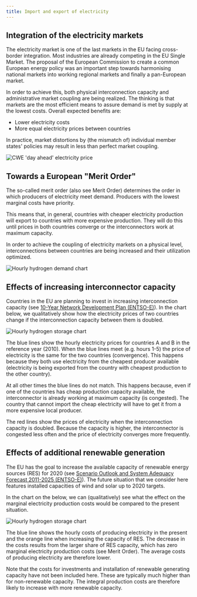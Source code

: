 ```yaml
---
title: Import and export of electricity
---
```


## Integration of the electricity markets

The electricity market is one of the last markets in the EU facing cross-border integration. Most industries are already competing in the EU Single Market. The proposal of the European Commission to create a common European energy policy was an important step towards harmonising national markets into working regional markets and finally a pan-European market.

In order to achieve this, both physical interconnection capacity and administrative market coupling are being realized. The thinking is that markets are the most efficient means to assure demand is met by supply at the lowest costs. Overall expected benefits are:

* Lower electricity costs
* More equal electricity prices between countries

In practice, market distortions by (the mismatch of) individual member states' policies may result in less than perfect market coupling.

![CWE 'day ahead' electricity price](/img/docs/20181221_CWE_day_ahead_electricity_price.png)

## Towards a European "Merit Order"

The so-called merit order (also see Merit Order) determines the order in which producers of electricity meet demand. Producers with the lowest marginal costs have priority.

This means that, in general, countries with cheaper electricity production will export to countries with more expensive production. They will do this until prices in both countries converge or the interconnectors work at maximum capacity.

In order to achieve the coupling of electricity markets on a physical level, interconnections between countries are being increased and their utilization optimized.

![Hourly hydrogen demand chart](/img/docs/20181221_interconnection_capacity.png)

## Effects of increasing interconnector capacity

Countries in the EU are planning to invest in increasing interconnection capacity (see [10-Year Network Development Plan (ENTSO-E)](https://refman.energytransitionmodel.com/publications/1829)). In the chart below, we qualitatively show how the electricity prices of two countries change if the interconnection capacity between them is doubled.

![Hourly hydrogen storage chart](/img/docs/20181221_effect_of_interconnector_capacity_on_electricity_price.png)

The blue lines show the hourly electricity prices for countries A and B in the reference year (2010). When the blue lines meet (e.g. hours 1-5) the price of electricity is the same for the two countries (convergence). This happens because they both use electricity from the cheapest producer available (electricity is being exported from the country with cheapest production to the other country).

At all other times the blue lines do not match. This happens because, even if one of the countries has cheap production capacity available, the interconnector is already working at maximum capacity (is congested). The country that cannot import the cheap electricity will have to get it from a more expensive local producer.

The red lines show the prices of electricity when the interconnection capacity is doubled. Because the capacity is higher, the interconnector is congested less often and the price of electricity converges more frequently.

## Effects of additional renewable generation

The EU has the goal to increase the available capacity of renewable energy sources (RES) for 2020 (see [Scenario Outlook and System Adequacy Forecast 2011-2025 (ENTSO-E)](https://refman.energytransitionmodel.com/publications/1830)). The future situation that we consider here features installed capacities of wind and solar up to 2020 targets.

In the chart on the below, we can (qualitatively) see what the effect on the marginal electricity production costs would be compared to the present situation.

![Hourly hydrogen storage chart](/img/docs/20181221_additional_renewables_vs_marginal_costs.png)

The blue line shows the hourly costs of producing electricity in the present and the orange line when increasing the capacity of RES. The decrease in the costs results from the larger share of RES capacity, which has zero marginal electricity production costs (see Merit Order). The average costs of producing electricity are therefore lower.

Note that the costs for investments and installation of renewable generating capacity have not been included here. These are typically much higher than for non-renewable capacity. The integral production costs are therefore likely to increase with more renewable capacity.
